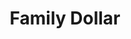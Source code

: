 ---
title: "Family Dollar"
url: /los-angeles/family-dollar-east-olympic-boulevard/
shop: Kramladen
---